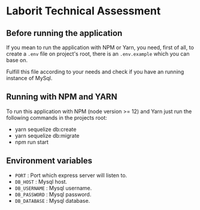 # Laborit Technical Assessment


## Before running the application

If you mean to run the application with NPM or Yarn, you need, first of all, to create a `.env` file on project's root, there is an `.env.example` which you can base on. 

Fulfill this file according to your needs and check if you have an running instance of MySql.


## Running with NPM and YARN

To run this application with NPM (node version >= 12) and Yarn just run the following commands in the projects root: 

- yarn sequelize db:create
- yarn sequelize db:migrate
- npm run start


## Environment variables

- `PORT` : Port which express server will listen to.
- `DB_HOST` : Mysql host.
- `DB_USERNAME` : Mysql username.
- `DB_PASSWORD` : Mysql password.
- `DB_DATABASE` : Mysql database.